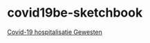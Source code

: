 # covid19be-sketchbook

[Covid-19 hospitalisatie Gewesten](https://htmlpreview.github.io/?https://github.com/mjoris/covid19be-sketchbook/blob/main/index.html)
